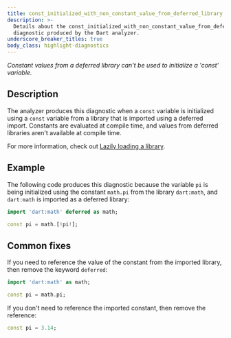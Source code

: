 ```yaml
---
title: const_initialized_with_non_constant_value_from_deferred_library
description: >-
  Details about the const_initialized_with_non_constant_value_from_deferred_library
  diagnostic produced by the Dart analyzer.
underscore_breaker_titles: true
body_class: highlight-diagnostics
---
```


_Constant values from a deferred library can't be used to initialize a 'const'
variable._

## Description

The analyzer produces this diagnostic when a `const` variable is
initialized using a `const` variable from a library that is imported using
a deferred import. Constants are evaluated at compile time, and values from
deferred libraries aren't available at compile time.

For more information, check out
[Lazily loading a library](https://dart.dev/language/libraries#lazily-loading-a-library).

## Example

The following code produces this diagnostic because the variable `pi` is
being initialized using the constant `math.pi` from the library
`dart:math`, and `dart:math` is imported as a deferred library:

```dart
import 'dart:math' deferred as math;

const pi = math.[!pi!];
```

## Common fixes

If you need to reference the value of the constant from the imported
library, then remove the keyword `deferred`:

```dart
import 'dart:math' as math;

const pi = math.pi;
```

If you don't need to reference the imported constant, then remove the
reference:

```dart
const pi = 3.14;
```
